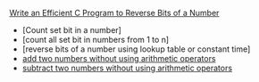 [Write an Efficient C Program to Reverse Bits of a Number](https://www.geeksforgeeks.org/write-an-efficient-c-program-to-reverse-bits-of-a-number/?ref=lbp)

- [Count set bit in a number]
- [count all set bit in numbers from 1 to n]
- [reverse bits of a number using lookup table or constant time]
- [add two numbers without using arithmetic operators](https://www.geeksforgeeks.org/add-two-numbers-without-using-arithmetic-operators/?ref=leftbar-rightbar)
- [subtract two numbers without using arithmetic operators](https://www.geeksforgeeks.org/subtract-two-numbers-without-using-arithmetic-operators/?ref=rp)
